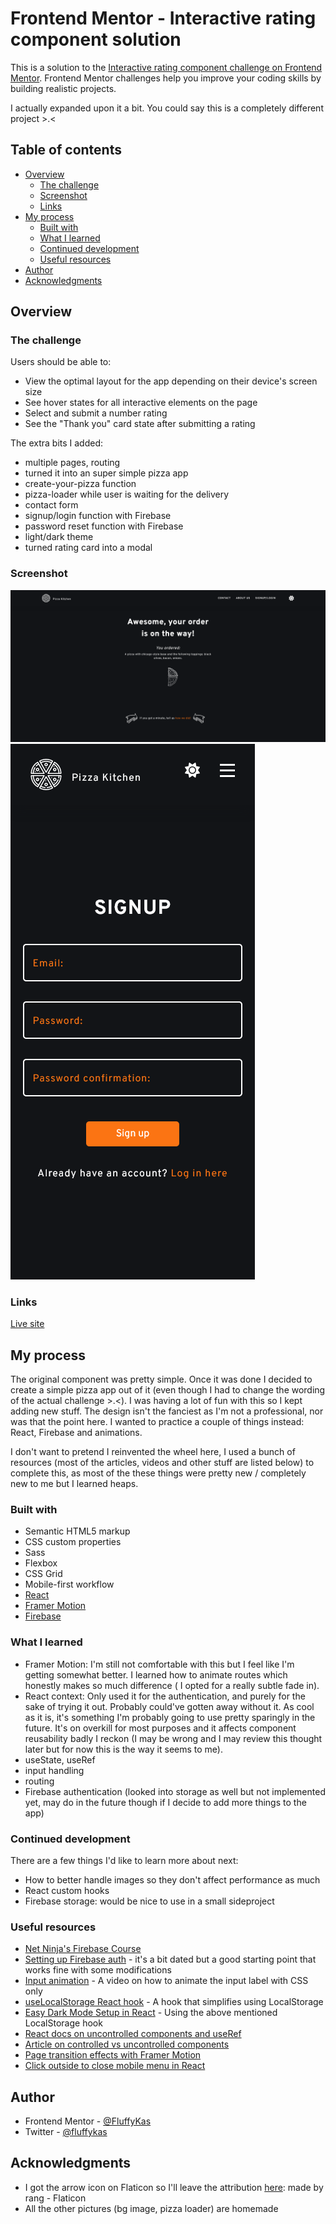 # Frontend Mentor - Interactive rating component solution

This is a solution to the [Interactive rating component challenge on Frontend Mentor](https://www.frontendmentor.io/challenges/interactive-rating-component-koxpeBUmI). Frontend Mentor challenges help you improve your coding skills by building realistic projects.

I actually expanded upon it a bit. You could say this is a completely different project >.<

## Table of contents

- [Overview](#overview)
  - [The challenge](#the-challenge)
  - [Screenshot](#screenshot)
  - [Links](#links)
- [My process](#my-process)
  - [Built with](#built-with)
  - [What I learned](#what-i-learned)
  - [Continued development](#continued-development)
  - [Useful resources](#useful-resources)
- [Author](#author)
- [Acknowledgments](#acknowledgments)

## Overview

### The challenge

Users should be able to:

- View the optimal layout for the app depending on their device's screen size
- See hover states for all interactive elements on the page
- Select and submit a number rating
- See the "Thank you" card state after submitting a rating

The extra bits I added:

- multiple pages, routing
- turned it into an super simple pizza app
- create-your-pizza function
- pizza-loader while user is waiting for the delivery
- contact form
- signup/login function with Firebase
- password reset function with Firebase
- light/dark theme
- turned rating card into a modal

### Screenshot

![](./screenshots/finish-desktop.png)
![](./screenshots/signup-mobile.png)

### Links

[Live site](https://pizza-kitchen.netlify.app/)

## My process

The original component was pretty simple. Once it was done I decided to create a simple pizza app out of it (even though I had to change the wording of the actual challenge >.<). I was having a lot of fun with this so I kept adding new stuff. The design isn't the fanciest as I'm not a professional, nor was that the point here. I wanted to practice a couple of things instead: React, Firebase and animations.

I don't want to pretend I reinvented the wheel here, I used a bunch of resources (most of the articles, videos and other stuff are listed below) to complete this, as most of the these things were pretty new / completely new to me but I learned heaps.

### Built with

- Semantic HTML5 markup
- CSS custom properties
- Sass
- Flexbox
- CSS Grid
- Mobile-first workflow
- [React](https://reactjs.org/)
- [Framer Motion](https://www.framer.com/motion/)
- [Firebase](https://firebase.google.com/)

### What I learned

- Framer Motion: I'm still not comfortable with this but I feel like I'm getting somewhat better. I learned how to animate routes which honestly makes so much difference ( I opted for a really subtle fade in).
- React context: Only used it for the authentication, and purely for the sake of trying it out. Probably could've gotten away without it. As cool as it is, it's something I'm probably going to use pretty sparingly in the future. It's on overkill for most purposes and it affects component reusability badly I reckon (I may be wrong and I may review this thought later but for now this is the way it seems to me).
- useState, useRef
- input handling
- routing
- Firebase authentication (looked into storage as well but not implemented yet, may do in the future though if I decide to add more things to the app)

### Continued development

There are a few things I'd like to learn more about next:

- How to better handle images so they don't affect performance as much
- React custom hooks
- Firebase storage: would be nice to use in a small sideproject

### Useful resources

- [Net Ninja's Firebase Course](https://www.youtube.com/watch?v=9zdvmgGsww0)
- [Setting up Firebase auth](https://www.youtube.com/watch?v=PKwu15ldZ7k) - it's a bit dated but a good starting point that works fine with some modifications
- [Input animation](https://www.youtube.com/watch?v=v8mRUU3orjI) - A video on how to animate the input label with CSS only
- [useLocalStorage React hook](https://www.npmjs.com/package/use-local-storage) - A hook that simplifies using LocalStorage
- [Easy Dark Mode Setup in React](https://css-tricks.com/easy-dark-mode-and-multiple-color-themes-in-react/) - Using the above mentioned LocalStorage hook
- [React docs on uncontrolled components and useRef](https://reactjs.org/docs/uncontrolled-components.html)
- [Article on controlled vs uncontrolled components](https://goshacmd.com/controlled-vs-uncontrolled-inputs-react/)
- [Page transition effects with Framer Motion](https://www.youtube.com/watch?v=FdrEjwymzdY)
- [Click outside to close mobile menu in React](https://www.youtube.com/watch?v=eWO1b6EoCnQ)

## Author

- Frontend Mentor - [@FluffyKas](https://www.frontendmentor.io/profile/FluffyKas)
- Twitter - [@fluffykas](https://www.twitter.com/FluffyKas)

## Acknowledgments

- I got the arrow icon on Flaticon so I'll leave the attribution [here](https://www.flaticon.com/free-icons/arrow): made by rang - Flaticon
- All the other pictures (bg image, pizza loader) are homemade
